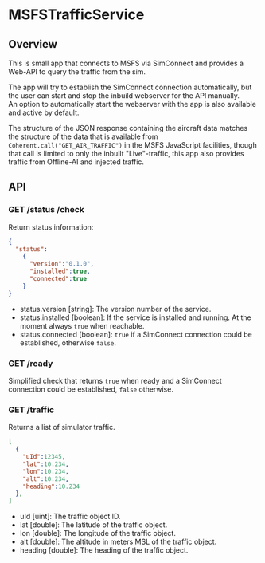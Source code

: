 # MSFSTrafficService

## Overview
This is small app that connects to MSFS via SimConnect and provides a Web-API to query the traffic from the sim.

The app will try to establish the SimConnect connection automatically, but the user can start and stop the inbuild webserver for the API manually.  
An option to automatically start the webserver with the app is also available and active by default.

The structure of the JSON response containing the aircraft data matches the structure of the data that is available from `Coherent.call("GET_AIR_TRAFFIC")` in the MSFS JavaScript facilities, though that call is limited to only the inbuilt "Live"-traffic, this app also provides traffic from Offline-AI and injected traffic.

## API
### GET /status /check
Return status information:
```json
{
  "status":
    {
      "version":"0.1.0",
      "installed":true,
      "connected":true
    }
}
```
* status.version [string]: The version number of the service.
* status.installed [boolean]: If the service is installed and running. At the moment always `true` when reachable.
* status.connected [boolean]: `true` if a SimConnect connection could be established, otherwise `false`.

### GET /ready
Simplified check that returns `true` when ready and a SimConnect connection could be established, `false` otherwise.

### GET /traffic
Returns a list of simulator traffic.
```json
[
  {
    "uId":12345,
    "lat":10.234,
    "lon":10.234,
    "alt":10.234,
    "heading":10.234
  },
]
```
* uId [uint]: The traffic object ID.
* lat [double]: The latitude of the traffic object.
* lon [double]: The longitude of the traffic object.
* alt [double]: The altitude in meters MSL of the traffic object.
* heading [double]: The heading of the traffic object.

